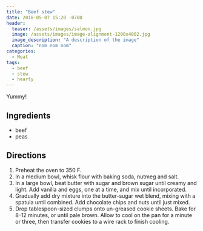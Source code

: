 ```yaml
---
title: "Beef stew"
date: 2018-05-07 15:20 -0700
header:
  teaser: /assets/images/salmon.jpg
  image: /assets/images/image-alignment-1200x4002.jpg
  image_description: "A description of the image"
  caption: "nom nom nom"
categories:
  - Meat
tags:
  - beef
  - stew
  - hearty
---
```


Yummy!

## Ingredients

* beef
* peas

## Directions

1. Preheat the oven to 350 F.
2. In a medium bowl, whisk flour with baking soda, nutmeg and salt.
3. In a large bowl, beat butter with sugar and brown sugar until creamy and light. Add vanilla and eggs, one at a time, and mix until incorporated.
4. Gradually add dry mixture into the butter-sugar wet blend, mixing with a spatula until combined. Add chocolate chips and nuts until just mixed.
5. Drop tablespoon-sized clumps onto un-greased cookie sheets. Bake for 8-12 minutes, or until pale brown. Allow to cool on the pan for a minute or three, then transfer cookies to a wire rack to finish cooling.